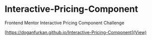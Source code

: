# Interactive-Pricing-Component
Frontend Mentor Interactive Pricing Component Challenge

[https://doganfurkan.github.io/Interactive-Pricing-Component](View)
